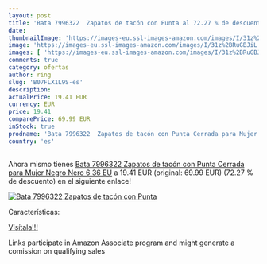 ```yaml
---
layout: post
title: 'Bata 7996322  Zapatos de tacón con Punta al 72.27 % de descuento'
date: 
thumbnailImage: 'https://images-eu.ssl-images-amazon.com/images/I/31z%2BRuGBJiL._SL200_.jpg'
image: 'https://images-eu.ssl-images-amazon.com/images/I/31z%2BRuGBJiL._SL200_.jpg'
images: [ 'https://images-eu.ssl-images-amazon.com/images/I/31z%2BRuGBJiL._SL200_.jpg' ]
comments: true
category: ofertas
author: ring
slug: 'B07FLX1L9S-es'
description:
actualPrice: 19.41 EUR
currency: EUR
price: 19.41
comparePrice: 69.99 EUR
inStock: true
prodname: 'Bata 7996322  Zapatos de tacón con Punta Cerrada para Mujer  Negro  Nero 6   36 EU'
country: 'es'
---
```


Ahora mismo tienes [Bata 7996322  Zapatos de tacón con Punta Cerrada para Mujer  Negro  Nero 6   36 EU](https://www.amazon.es/dp/B07FLX1L9S/?tag=tolees-21) a 19.41 EUR (original: 69.99 EUR) (72.27 %  de descuento) en el siguiente enlace!

[![Bata 7996322  Zapatos de tacón con Punta](https://images-eu.ssl-images-amazon.com/images/I/31z%2BRuGBJiL._SL200_.jpg)](https://www.amazon.es/dp/B07FLX1L9S/?tag=tolees-21)

Características:


[Visítala!!!](https://www.amazon.es/dp/B07FLX1L9S/?tag=tolees-21)

Links participate in Amazon Associate program and might generate a comission on qualifying sales
